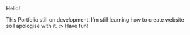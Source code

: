 Hello! 

This Portfolio still on development. I'm still learning how to create website so 
I apologise with it. :> Have fun! 
